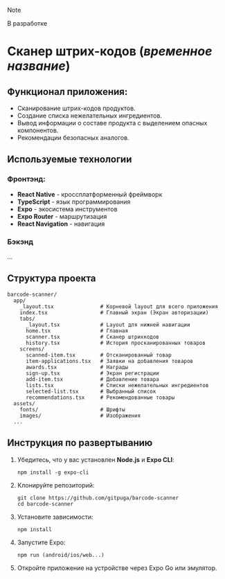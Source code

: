 > [!Note]
> В разработке
# Сканер штрих-кодов (*временное название*)

## Функционал приложения:
- Сканирование штрих-кодов продуктов.
- Создание списка нежелательных ингредиентов.
- Вывод информации о составе продукта с выделением опасных компонентов.
- Рекомендации безопасных аналогов.

## Используемые технологии

### Фронтэнд:

- **React Native**     - кроссплатформенный фреймворк
- **TypeScript**       - язык программирования
- **Expo**             - экосистема инструментов
- **Expo Router**      - маршрутизация
- **React Navigation** - навигация

### Бэкэнд

...

## Структура проекта
  ```
  barcode-scanner/
    app/
      _layout.tsx               # Корневой layout для всего приложения
      index.tsx                 # Главный экран (Экран авторизации)
      tabs/
        _layout.tsx             # Layout для нижней навигации
        home.tsx                # Главная
        scanner.tsx             # Сканер штрихкодов
        history.tsx             # История просканированных товаров
      screens/
        scanned-item.tsx        # Отсканированный товар
        item-applications.tsx   # Заявки на добавления товаров
        awards.tsx              # Награды
        sign-up.tsx             # Экран регистрации
        add-item.tsx            # Добавление товара
        lists.tsx               # Списки нежелательных ингредиентов
        selected-list.tsx       # Выбранный список
        recommendations.tsx     # Рекомендованные товары
    assets/
      fonts/                    # Шрифты
      images/                   # Изображения
    ...
  ```
## Инструкция по развертыванию

1. Убедитесь, что у вас установлен **Node.js** и **Expo CLI**:
   
    ```
    npm install -g expo-cli
2. Клонируйте репозиторий:
   
    ```
    git clone https://github.com/gitpuga/barcode-scanner
    cd barcode-scanner
3. Установите зависимости:
   
    ```
    npm install
4. Запустите Expo:
   
    ```
    npm run (android/ios/web...)
5. Откройте приложение на устройстве через Expo Go или эмулятор.

